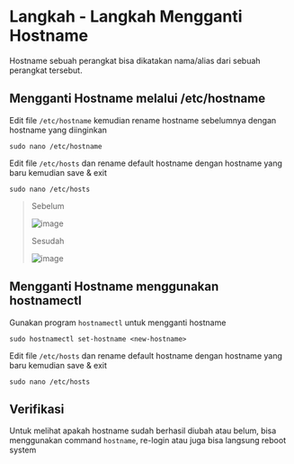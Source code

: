 # Langkah - Langkah Mengganti Hostname
Hostname sebuah perangkat bisa dikatakan nama/alias dari sebuah perangkat tersebut.
## Mengganti Hostname melalui /etc/hostname
Edit file `/etc/hostname` kemudian rename hostname sebelumnya dengan hostname yang diinginkan

    sudo nano /etc/hostname

Edit file `/etc/hosts` dan rename default hostname dengan hostname yang baru kemudian save & exit

    sudo nano /etc/hosts

> Sebelum
> 
> ![image](https://github.com/diotriandika/learn-networking/assets/109568349/ef2ca9f0-6f87-464b-8677-5f003e91ae37)
>
> Sesudah
>
> ![image](https://github.com/diotriandika/learn-networking/assets/109568349/edc7b603-1d70-4ae4-b8b6-0f480fcda632)

## Mengganti Hostname menggunakan hostnamectl
Gunakan program `hostnamectl` untuk mengganti hostname

    sudo hostnamectl set-hostname <new-hostname>

Edit file `/etc/hosts` dan rename default hostname dengan hostname yang baru kemudian save & exit

    sudo nano /etc/hosts

## Verifikasi
Untuk melihat apakah hostname sudah berhasil diubah atau belum, bisa menggunakan command `hostname`, re-login atau juga bisa langsung reboot system

